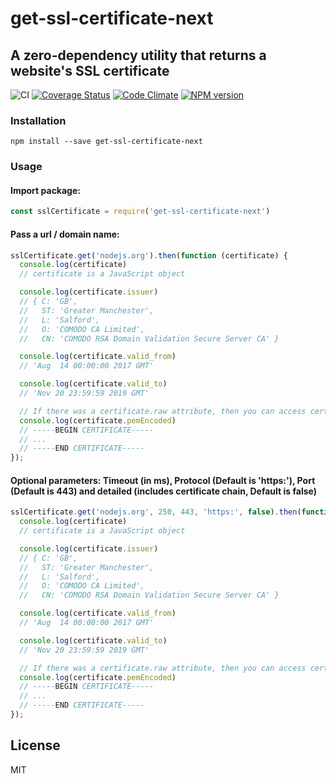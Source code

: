 # get-ssl-certificate-next

## A zero-dependency utility that returns a website's SSL certificate

![CI](https://github.com/DanielRuf/get-ssl-certificate-next/workflows/CI/badge.svg)
[![Coverage Status](https://coveralls.io/repos/github/DanielRuf/get-ssl-certificate-next/badge.svg?branch=master)](https://coveralls.io/github/DanielRuf/get-ssl-certificate-next?branch=master)
[![Code Climate](https://codeclimate.com/github/DanielRuf/get-ssl-certificate-next/badges/gpa.svg)](https://codeclimate.com/github/DanielRuf/get-ssl-certificate-next)
[![NPM version](https://img.shields.io/npm/v/get-ssl-certificate-next.svg)](https://www.npmjs.com/package/get-ssl-certificate-next)

### Installation

```shell
npm install --save get-ssl-certificate-next
```

### Usage

#### Import package:

```js
const sslCertificate = require('get-ssl-certificate-next')
```

#### Pass a url / domain name:

```js
sslCertificate.get('nodejs.org').then(function (certificate) {
  console.log(certificate)
  // certificate is a JavaScript object

  console.log(certificate.issuer)
  // { C: 'GB',
  //   ST: 'Greater Manchester',
  //   L: 'Salford',
  //   O: 'COMODO CA Limited',
  //   CN: 'COMODO RSA Domain Validation Secure Server CA' }

  console.log(certificate.valid_from)
  // 'Aug  14 00:00:00 2017 GMT'

  console.log(certificate.valid_to)
  // 'Nov 20 23:59:59 2019 GMT'

  // If there was a certificate.raw attribute, then you can access certificate.pemEncoded
  console.log(certificate.pemEncoded)
  // -----BEGIN CERTIFICATE-----
  // ...
  // -----END CERTIFICATE-----
});
```

#### Optional parameters: Timeout (in ms), Protocol (Default is 'https:'), Port (Default is 443) and detailed (includes certificate chain, Default is false)

```js
sslCertificate.get('nodejs.org', 250, 443, 'https:', false).then(function (certificate) {
  console.log(certificate)
  // certificate is a JavaScript object

  console.log(certificate.issuer)
  // { C: 'GB',
  //   ST: 'Greater Manchester',
  //   L: 'Salford',
  //   O: 'COMODO CA Limited',
  //   CN: 'COMODO RSA Domain Validation Secure Server CA' }

  console.log(certificate.valid_from)
  // 'Aug  14 00:00:00 2017 GMT'

  console.log(certificate.valid_to)
  // 'Nov 20 23:59:59 2019 GMT'

  // If there was a certificate.raw attribute, then you can access certificate.pemEncoded
  console.log(certificate.pemEncoded)
  // -----BEGIN CERTIFICATE-----
  // ...
  // -----END CERTIFICATE-----
});
```

## License

MIT
